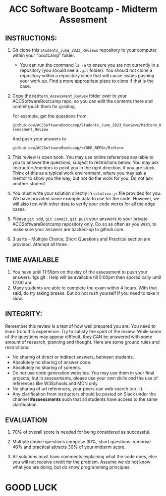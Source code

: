 <center>

# ACC Software Bootcamp - Midterm Assesment

</center>

## INSTRUCTIONS:

1.  Git clone this `Students_June_2023_Reviews` repository to your computer, within your "bootcamp" folder. 
    - You can run the command `ls -a` to ensure you are not currently in a repository (you should see a `.git` folder). You should not clone a repository within a repository since that will cause issues pushing your work up. Find a more appropriate place to clone if that is the case.

2.  Copy the `Midterm_Assessment_Review` folder over to your ACCSoftwareBootcamp repo, so you can edit the contents there and commit/push them for grading.

    For example, get the questions from

    `github.com/ACCSoftwareBootcamp/Students_June_2023_Reviews/Midterm_Assessment_Review`

    And push your answers to

    `github.com/ACCSoftwareBootcamp/<YOUR_REPO>/Midterm`

3.  This review is open book. You may use online references available to you to answer the questions, subject to restrictions below. You may ask instructors/mentors to point you in the right direction, if you are stuck. Think of this as a typical work environment, where you may ask a mentor to show you the way, but not do the work for you. Do not ask another student.

4. You must write your solution directly in `solution.js` file provided for you. We have provided some example data to use for the code. However, we will also test with other data to verify your code works for all the edge cases.

5.  Please `git add`, `git commit`, `git push` your answers to your private ACCSoftwareBootcamp repository only. Do so as often as you wish, to make sure your answers are backed-up to github.com.

6. 3 parts - Multiple Choice, Short Questions and Practical section are provided. Attempt all three.

## TIME AVAILABLE

1. You have until 11:59pm on the day of the assessment to push your answers.
1gs
git . Help will be available till 5:00pm then sporadically until 12:00 am.
1. Many students are able to complete the exam within 4 hours. With that said, do try taking breaks. But do not rush yourself if you need to take it slow.

## INTEGRITY:

Remember this review is a test of how well prepared you are. You need to learn from this experience. Try to satisfy the spirit of the review. While some of the questions may appear difficult, they CAN be answered with some amount of research, planning and thought. Here are some ground rules and restrictions:

- No sharing of direct or indirect answers, between students.
- Absolutely no sharing of answer code.
- Absolutely no sharing of screens.
- Do not use code generation websites. You may use them in your final projects, but in assessments, please use your own skills and the use of references like W3Schools and MDN only.
- No sharing of url references, your peers can web search too ;-).
- Any clarification from instructors should be posted on Slack under the channel **#assessments** such that all students have access to the same clarification.

## EVALUATION

1. 70% of overall score is needed for being considered as successful.

1. Multiple choice questions comprise 30%, short questions comprise 40% and practical attracts 30% of your midterm score.

1. All solutions must have comments explaining what the code does, else you will not receive credit for the problem. Assume we do not know what you are doing, but do know programming principles.

# GOOD LUCK

